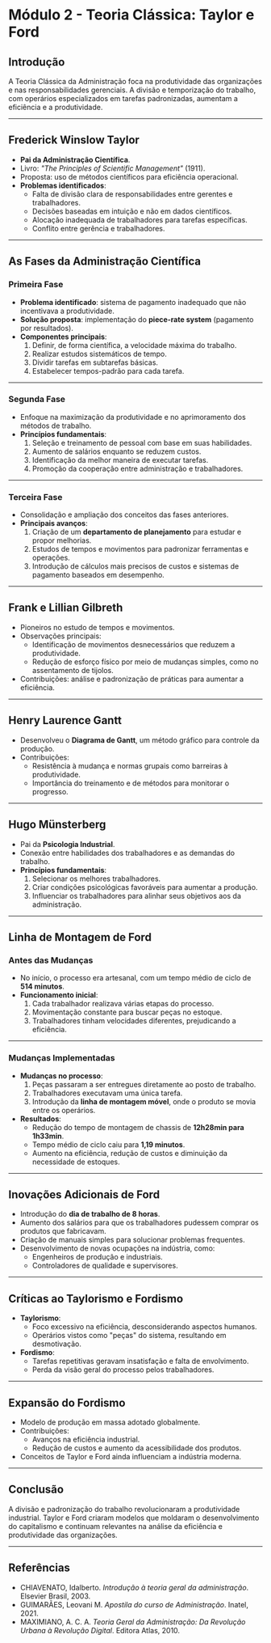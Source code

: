 # **Módulo 2 - Teoria Clássica: Taylor e Ford**

## **Introdução**
A Teoria Clássica da Administração foca na produtividade das organizações e nas responsabilidades gerenciais. A divisão e temporização do trabalho, com operários especializados em tarefas padronizadas, aumentam a eficiência e a produtividade.

---

## **Frederick Winslow Taylor**
- **Pai da Administração Científica**.
- Livro: *"The Principles of Scientific Management"* (1911).
- Proposta: uso de métodos científicos para eficiência operacional.
- **Problemas identificados**:
  - Falta de divisão clara de responsabilidades entre gerentes e trabalhadores.
  - Decisões baseadas em intuição e não em dados científicos.
  - Alocação inadequada de trabalhadores para tarefas específicas.
  - Conflito entre gerência e trabalhadores.

---

## **As Fases da Administração Científica**

### **Primeira Fase**
- **Problema identificado**: sistema de pagamento inadequado que não incentivava a produtividade.
- **Solução proposta**: implementação do **piece-rate system** (pagamento por resultados).
- **Componentes principais**:
  1. Definir, de forma científica, a velocidade máxima do trabalho.
  2. Realizar estudos sistemáticos de tempo.
  3. Dividir tarefas em subtarefas básicas.
  4. Estabelecer tempos-padrão para cada tarefa.

---

### **Segunda Fase**
- Enfoque na maximização da produtividade e no aprimoramento dos métodos de trabalho.
- **Princípios fundamentais**:
  1. Seleção e treinamento de pessoal com base em suas habilidades.
  2. Aumento de salários enquanto se reduzem custos.
  3. Identificação da melhor maneira de executar tarefas.
  4. Promoção da cooperação entre administração e trabalhadores.

---

### **Terceira Fase**
- Consolidação e ampliação dos conceitos das fases anteriores.
- **Principais avanços**:
  1. Criação de um **departamento de planejamento** para estudar e propor melhorias.
  2. Estudos de tempos e movimentos para padronizar ferramentas e operações.
  3. Introdução de cálculos mais precisos de custos e sistemas de pagamento baseados em desempenho.

---

## **Frank e Lillian Gilbreth**
- Pioneiros no estudo de tempos e movimentos.
- Observações principais:
  - Identificação de movimentos desnecessários que reduzem a produtividade.
  - Redução de esforço físico por meio de mudanças simples, como no assentamento de tijolos.
- Contribuições: análise e padronização de práticas para aumentar a eficiência.

---

## **Henry Laurence Gantt**
- Desenvolveu o **Diagrama de Gantt**, um método gráfico para controle da produção.
- Contribuições:
  - Resistência à mudança e normas grupais como barreiras à produtividade.
  - Importância do treinamento e de métodos para monitorar o progresso.

---

## **Hugo Münsterberg**
- Pai da **Psicologia Industrial**.
- Conexão entre habilidades dos trabalhadores e as demandas do trabalho.
- **Princípios fundamentais**:
  1. Selecionar os melhores trabalhadores.
  2. Criar condições psicológicas favoráveis para aumentar a produção.
  3. Influenciar os trabalhadores para alinhar seus objetivos aos da administração.

---

## **Linha de Montagem de Ford**

### **Antes das Mudanças**
- No início, o processo era artesanal, com um tempo médio de ciclo de **514 minutos**.
- **Funcionamento inicial**:
  1. Cada trabalhador realizava várias etapas do processo.
  2. Movimentação constante para buscar peças no estoque.
  3. Trabalhadores tinham velocidades diferentes, prejudicando a eficiência.

---

### **Mudanças Implementadas**
- **Mudanças no processo**:
  1. Peças passaram a ser entregues diretamente ao posto de trabalho.
  2. Trabalhadores executavam uma única tarefa.
  3. Introdução da **linha de montagem móvel**, onde o produto se movia entre os operários.
- **Resultados**:
  - Redução do tempo de montagem de chassis de **12h28min para 1h33min**.
  - Tempo médio de ciclo caiu para **1,19 minutos**.
  - Aumento na eficiência, redução de custos e diminuição da necessidade de estoques.

---

## **Inovações Adicionais de Ford**
- Introdução do **dia de trabalho de 8 horas**.
- Aumento dos salários para que os trabalhadores pudessem comprar os produtos que fabricavam.
- Criação de manuais simples para solucionar problemas frequentes.
- Desenvolvimento de novas ocupações na indústria, como:
  - Engenheiros de produção e industriais.
  - Controladores de qualidade e supervisores.

---

## **Críticas ao Taylorismo e Fordismo**
- **Taylorismo**:
  - Foco excessivo na eficiência, desconsiderando aspectos humanos.
  - Operários vistos como "peças" do sistema, resultando em desmotivação.
- **Fordismo**:
  - Tarefas repetitivas geravam insatisfação e falta de envolvimento.
  - Perda da visão geral do processo pelos trabalhadores.

---

## **Expansão do Fordismo**
- Modelo de produção em massa adotado globalmente.
- Contribuições:
  - Avanços na eficiência industrial.
  - Redução de custos e aumento da acessibilidade dos produtos.
- Conceitos de Taylor e Ford ainda influenciam a indústria moderna.

---

## **Conclusão**
A divisão e padronização do trabalho revolucionaram a produtividade industrial. Taylor e Ford criaram modelos que moldaram o desenvolvimento do capitalismo e continuam relevantes na análise da eficiência e produtividade das organizações.

---

## **Referências**
- CHIAVENATO, Idalberto. *Introdução à teoria geral da administração*. Elsevier Brasil, 2003.
- GUIMARÃES, Leovani M. *Apostila do curso de Administração*. Inatel, 2021.
- MAXIMIANO, A. C. A. *Teoria Geral da Administração: Da Revolução Urbana à Revolução Digital*. Editora Atlas, 2010.
